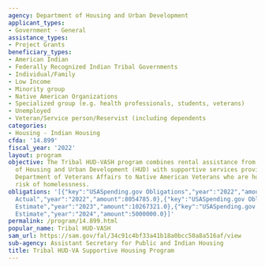 ```yaml
---
agency: Department of Housing and Urban Development
applicant_types:
- Government - General
assistance_types:
- Project Grants
beneficiary_types:
- American Indian
- Federally Recognized Indian Tribal Governments
- Individual/Family
- Low Income
- Minority group
- Native American Organizations
- Specialized group (e.g. health professionals, students, veterans)
- Unemployed
- Veteran/Service person/Reservist (including dependents
categories:
- Housing - Indian Housing
cfda: '14.899'
fiscal_year: '2022'
layout: program
objective: The Tribal HUD-VASH program combines rental assistance from the Department
  of Housing and Urban Development (HUD) with supportive services provided by the
  Department of Veterans Affairs to Native American Veterans who are homeless or at
  risk of homelessness.
obligations: '[{"key":"USASpending.gov Obligations","year":"2022","amount":0.0},{"key":"SAM.gov
  Actual","year":"2022","amount":8054785.0},{"key":"USASpending.gov Obligations","year":"2023","amount":0.0},{"key":"SAM.gov
  Estimate","year":"2023","amount":10267321.0},{"key":"USASpending.gov Obligations","year":"2024","amount":0.0},{"key":"SAM.gov
  Estimate","year":"2024","amount":5000000.0}]'
permalink: /program/14.899.html
popular_name: Tribal HUD-VASH
sam_url: https://sam.gov/fal/34c91c4bf33a41b18a0bcc50a8a516af/view
sub-agency: Assistant Secretary for Public and Indian Housing
title: Tribal HUD-VA Supportive Housing Program
---
```

